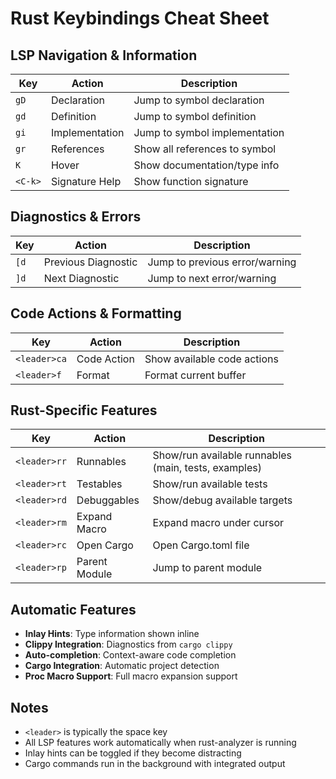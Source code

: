 # Rust Keybindings Cheat Sheet

## LSP Navigation & Information
| Key | Action | Description |
|-----|--------|-------------|
| `gD` | Declaration | Jump to symbol declaration |
| `gd` | Definition | Jump to symbol definition |
| `gi` | Implementation | Jump to symbol implementation |
| `gr` | References | Show all references to symbol |
| `K` | Hover | Show documentation/type info |
| `<C-k>` | Signature Help | Show function signature |

## Diagnostics & Errors
| Key | Action | Description |
|-----|--------|-------------|
| `[d` | Previous Diagnostic | Jump to previous error/warning |
| `]d` | Next Diagnostic | Jump to next error/warning |

## Code Actions & Formatting
| Key | Action | Description |
|-----|--------|-------------|
| `<leader>ca` | Code Action | Show available code actions |
| `<leader>f` | Format | Format current buffer |

## Rust-Specific Features
| Key | Action | Description |
|-----|--------|-------------|
| `<leader>rr` | Runnables | Show/run available runnables (main, tests, examples) |
| `<leader>rt` | Testables | Show/run available tests |
| `<leader>rd` | Debuggables | Show/debug available targets |
| `<leader>rm` | Expand Macro | Expand macro under cursor |
| `<leader>rc` | Open Cargo | Open Cargo.toml file |
| `<leader>rp` | Parent Module | Jump to parent module |

## Automatic Features
- **Inlay Hints**: Type information shown inline
- **Clippy Integration**: Diagnostics from `cargo clippy`
- **Auto-completion**: Context-aware code completion
- **Cargo Integration**: Automatic project detection
- **Proc Macro Support**: Full macro expansion support

## Notes
- `<leader>` is typically the space key
- All LSP features work automatically when rust-analyzer is running
- Inlay hints can be toggled if they become distracting
- Cargo commands run in the background with integrated output

